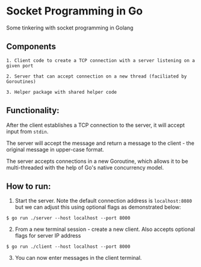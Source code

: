 # Socket Programming in Go
Some tinkering with socket programming in Golang

## Components

    1. Client code to create a TCP connection with a server listening on a given port

    2. Server that can accept connection on a new thread (faciliated by Goroutines)

    3. Helper package with shared helper code

## Functionality:
After the client establishes a TCP connection to the server, it will accept input from `stdin`.

The server will accept the message and return a message to the client - the original message in upper-case format.

The server accepts connections in a new Goroutine, which allows it to be multi-threaded with the help of Go's native concurrency model.

## How to run:
1. Start the server. Note the default connection address is `localhost:8080` but we can adjust this using optional flags as demonstrated below:
```
$ go run ./server --host localhost --port 8000
```

2. From a new terminal session - create a new client. Also accepts optional flags for server IP address
```
$ go run ./client --host localhost --port 8000
```

3. You can now enter messages in the client terminal.